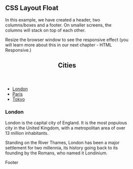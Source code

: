 <!DOCTYPE html>
<html lang="en">
<head>
<title>CSS Template</title>
<meta charset="utf-8">
<meta name="viewport" content="width=device-width, initial-scale=1">
<style>
* {
    box-sizing: border-box;
}

body {
    font-family: Arial, Helvetica, sans-serif;
}

/* Style the header */
header {
    background-color: #666;
    padding: 30px;
    text-align: center;
    font-size: 35px;
    color: white;
}

/* Create two columns/boxes that floats next to each other */
nav {
    float: left;
    width: 30%;
    height: 300px; /* only for demonstration, should be removed */
    background: #ccc;
    padding: 20px;
}

/* Style the list inside the menu */
nav ul {
    list-style-type: none;
    padding: 0;
}

article {
    float: left;
    padding: 20px;
    width: 70%;
    background-color: #f1f1f1;
    height: 300px; /* only for demonstration, should be removed */
}

/* Clear floats after the columns */
section:after {
    content: "";
    display: table;
    clear: both;
}

/* Style the footer */
footer {
    background-color: #777;
    padding: 10px;
    text-align: center;
    color: white;
}

/* Responsive layout - makes the two columns/boxes stack on top of each other instead of next to each other, on small screens */
@media (max-width: 600px) {
    nav, article {
        width: 100%;
        height: auto;
    }
}
</style>
</head>
<body>

<h2>CSS Layout Float</h2>
<p>In this example, we have created a header, two columns/boxes and a footer. On smaller screens, the columns will stack on top of each other.</p>
<p>Resize the browser window to see the responsive effect (you will learn more about this in our next chapter - HTML Responsive.)</p>

<header>
  <h2>Cities</h2>
</header>

<section>
  <nav>
    <ul>
      <li><a href="#">London</a></li>
      <li><a href="#">Paris</a></li>
      <li><a href="#">Tokyo</a></li>
    </ul>
  </nav>
  
  <article>
    <h1>London</h1>
    <p>London is the capital city of England. It is the most populous city in the  United Kingdom, with a metropolitan area of over 13 million inhabitants.</p>
    <p>Standing on the River Thames, London has been a major settlement for two millennia, its history going back to its founding by the Romans, who named it Londinium.</p>
  </article>
</section>

<footer>
  <p>Footer</p>
</footer>

</body>
</html>
